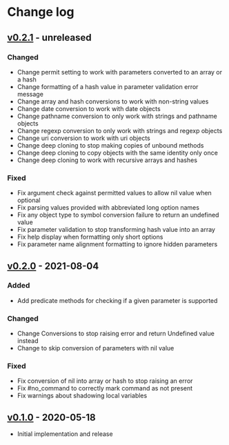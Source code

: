 # Change log

## [v0.2.1] - unreleased

### Changed
* Change permit setting to work with parameters converted to an array or a hash
* Change formatting of a hash value in parameter validation error message
* Change array and hash conversions to work with non-string values
* Change date conversion to work with date objects
* Change pathname conversion to only work with strings and pathname objects
* Change regexp conversion to only work with strings and regexp objects
* Change uri conversion to work with uri objects
* Change deep cloning to stop making copies of unbound methods
* Change deep cloning to copy objects with the same identity only once
* Change deep cloning to work with recursive arrays and hashes

### Fixed
* Fix argument check against permitted values to allow nil value when optional
* Fix parsing values provided with abbreviated long option names
* Fix any object type to symbol conversion failure to return an undefined value
* Fix parameter validation to stop transforming hash value into an array
* Fix help display when formatting only short options
* Fix parameter name alignment formatting to ignore hidden parameters

## [v0.2.0] - 2021-08-04

### Added
* Add predicate methods for checking if a given parameter is supported

### Changed
* Change Conversions to stop raising error and return Undefined value instead
* Change to skip conversion of parameters with nil value

### Fixed
* Fix conversion of nil into array or hash to stop raising an error
* Fix #no_command to correctly mark command as not present
* Fix warnings about shadowing local variables

## [v0.1.0] - 2020-05-18

* Initial implementation and release

[v0.2.1]: https://github.com/piotrmurach/tty-option/compare/v0.2.0...v0.2.1
[v0.2.0]: https://github.com/piotrmurach/tty-option/compare/v0.1.0...v0.2.0
[v0.1.0]: https://github.com/piotrmurach/tty-option/compare/95179f0...v0.1.0
